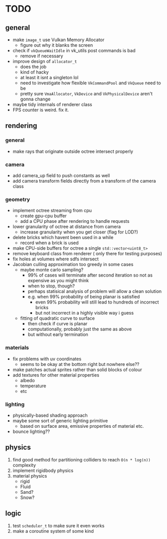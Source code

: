 # TODO

## general

* make `image_t` use Vulkan Memory Allocator 
    * figure out why it blanks the screen
* check if `vkQueueWaitIdle` in vk_utils post commands is bad
    * remove if necessary
* improve design of `allocator_t` 
    * does the job
    * kind of hacky
    * at least it isnt a singleton lol
    * need to investigate how flexible `VkCommandPool` and `VkQueue` need to be
    * pretty sure `VmaAllocator`, `VkDevice` and `VkPhysicalDevice` aren't gonna change
* maybe tidy internals of renderer class
* FPS counter is weird. fix it.

## rendering

### general
* make rays that originate outside octree intersect properly

### camera
* add camera_up field to push constants as well
* add camera transform fields directly from a transform of the camera class

### geometry
* implement octree streaming from cpu
    * create gpu-cpu buffer
    * add a CPU phase after rendering to handle requests
* lower granularity of octree at distance from camera
    * increase granularity when you get closer (flag for LOD?)
* delete bricks which havent been used in a while
    * record when a brick is used
* make CPU-side buffers for octree a single `std::vector<uint8_t>`
* remove keyboard class from renderer ( only there for testing purposes)
* fix holes at volumes where sdfs intersect
* Jacobian culling approximation too greedy in some cases
    * maybe monte carlo sampling?
        * 99% of cases will terminate after second iteration so not as expensive as you might think
        * when to stop, though?
        * perhaps statisical analysis of problem will allow a clean solution
        * e.g. when 99% probability of being planar is satisfied
            * even 99% probability will still lead to hundreds of incorrect bricks
            * but not incorrect in a highly visible way i guess
    * fitting of quadratic curve to surface
        * then check if curve is planar
        * computationally, probably just the same as above
        * but without early termination

### materials
* fix problems with uv coordinates
    * seems to be okay at the bottom right but nowhere else??
* make patches actual sprites rather than solid blocks of colour
* add textures for other material properties
    * albedo
    * temperature
    * etc

### lighting
* physically-based shading approach
* maybe some sort of generic lighting primitive
    * based on surface area, emissive properties of material etc.
* bounce lighting??

## physics
1. find good method for partitioning colliders to reach `O(n * log(n))` complexity
2. implement rigidbody physics
3. material physics
    * rigid
    * Fluid
    * Sand?
    * Snow?

## logic
1. test `scheduler_t` to make sure it even works
2. make a coroutine system of some kind

